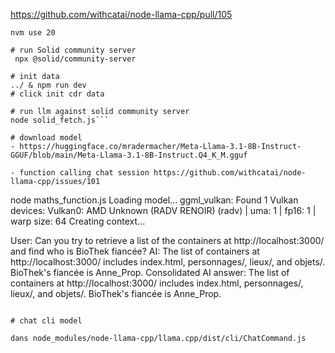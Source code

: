 https://github.com/withcatai/node-llama-cpp/pull/105

```nvm use 20```


```
# run Solid community server
 npx @solid/community-server

# init data
../ & npm run dev
# click init cdr data

# run llm against solid community server
node solid_fetch.js```

# download model
- https://huggingface.co/mradermacher/Meta-Llama-3.1-8B-Instruct-GGUF/blob/main/Meta-Llama-3.1-8B-Instruct.Q4_K_M.gguf

- function calling chat session https://github.com/withcatai/node-llama-cpp/issues/101

```
node maths_function.js
Loading model...
ggml_vulkan: Found 1 Vulkan devices:
Vulkan0: AMD Unknown (RADV RENOIR) (radv) | uma: 1 | fp16: 1 | warp size: 64
Creating context...

User: Can you try to retrieve a list of the containers at http://localhost:3000/ and find who is BioThek fiancée?
AI: The list of containers at http://localhost:3000/ includes index.html, personnages/, lieux/, and objets/. BioThek's fiancée is Anne_Prop.
Consolidated AI answer: The list of containers at http://localhost:3000/ includes index.html, personnages/, lieux/, and objets/. BioThek's fiancée is Anne_Prop.

```

# chat cli model

dans node_modules/node-llama-cpp/llama.cpp/dist/cli/ChatCommand.js
